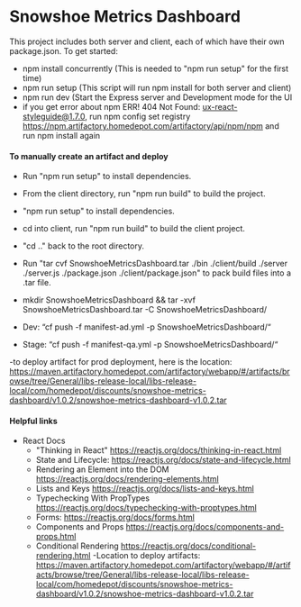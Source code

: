# Snowshoe Metrics Dashboard

This project includes both server and client, each of which have their own package.json. To get started:

- npm install concurrently (This is needed to "npm run setup" for the first time)
- npm run setup (This script will run npm install for both server and client)
- npm run dev (Start the Express server and Development mode for the UI
- if you get error about npm ERR! 404 Not Found: ux-react-styleguide@1.7.0, run npm config set registry https://npm.artifactory.homedepot.com/artifactory/api/npm/npm and run npm install again

#### To manually create an artifact and deploy
- Run "npm run setup" to install dependencies.
- From the client directory, run "npm run build" to build the project.
- "npm run setup"  to install dependencies.
- cd into client, run "npm run build" to build the client project.
- "cd .." back to the root directory.
- Run "tar cvf SnowshoeMetricsDashboard.tar ./bin ./client/build ./server ./server.js ./package.json ./client/package.json" to pack build files into a .tar file.

- mkdir SnowshoeMetricsDashboard && tar -xvf SnowshoeMetricsDashboard.tar -C SnowshoeMetricsDashboard/

- Dev: “cf push -f manifest-ad.yml -p SnowshoeMetricsDashboard/“

- Stage: “cf push -f manifest-qa.yml -p SnowshoeMetricsDashboard/“

-to deploy artifact for prod deployment, here is the location: https://maven.artifactory.homedepot.com/artifactory/webapp/#/artifacts/browse/tree/General/libs-release-local/libs-release-local/com/homedepot/discounts/snowshoe-metrics-dashboard/v1.0.2/snowshoe-metrics-dashboard-v1.0.2.tar


#### Helpful links
- React Docs
    - "Thinking in React" https://reactjs.org/docs/thinking-in-react.html
    - State and Lifecycle: https://reactjs.org/docs/state-and-lifecycle.html
    - Rendering an Element into the DOM https://reactjs.org/docs/rendering-elements.html
    - Lists and Keys https://reactjs.org/docs/lists-and-keys.html
    - Typechecking With PropTypes https://reactjs.org/docs/typechecking-with-proptypes.html
    - Forms: https://reactjs.org/docs/forms.html
    - Components and Props https://reactjs.org/docs/components-and-props.html
    - Conditional Rendering https://reactjs.org/docs/conditional-rendering.html
    -Location to deploy artifacts: https://maven.artifactory.homedepot.com/artifactory/webapp/#/artifacts/browse/tree/General/libs-release-local/libs-release-local/com/homedepot/discounts/snowshoe-metrics-dashboard/v1.0.2/snowshoe-metrics-dashboard-v1.0.2.tar
